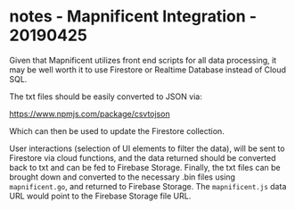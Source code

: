 # notes - Mapnificent Integration - 20190425

Given that Mapnificent utilizes front end scripts for all data processing, it may be well worth it to use Firestore or Realtime Database instead of Cloud SQL.

The txt files should be easily converted to JSON via:

https://www.npmjs.com/package/csvtojson

Which can then be used to update the Firestore collection.

User interactions (selection of UI elements to filter the data), will be sent to Firestore via cloud functions, and the data returned should be converted back to txt and can be fed to Firebase Storage.  Finally, the txt files can be brought down and converted to the necessary .bin files using `mapnificent.go`, and returned to Firebase Storage. The `mapnificent.js` data URL would point to the Firebase Storage file URL. 
